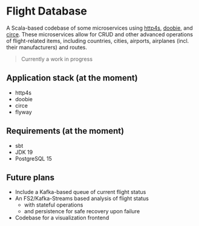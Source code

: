 # Flight Database
A Scala-based codebase of some microservices using [http4s](http://http4s.org/), [doobie](http://tpolecat.github.io/doobie/),
and [circe](https://circe.github.io/circe/). These microservices allow for CRUD and other advanced operations of flight-related items, including countries, cities, airports, airplanes (incl. their manufacturers) and routes. 

> Currently a work in progress

## Application stack (at the moment)
- http4s
- doobie
- circe
- flyway

## Requirements (at the moment)
- sbt
- JDK 19
- PostgreSQL 15

## Future plans
- Include a Kafka-based queue of current flight status
- An FS2/Kafka-Streams based analysis of flight status
  - with stateful operations
  - and persistence for safe recovery upon failure
- Codebase for a visualization frontend
